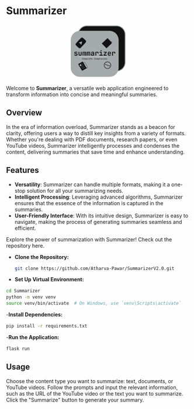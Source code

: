 # Summarizer

<p align="center">
  <img src="./static/images/logo.svg" alt="Summarizer Logo" width="150"/>
</p>

Welcome to **Summarizer**, a versatile web application engineered to transform information into concise and meaningful summaries.

## Overview

In the era of information overload, Summarizer stands as a beacon for clarity, offering users a way to distill key insights from a variety of formats. Whether you're dealing with PDF documents, research papers, or even YouTube videos, Summarizer intelligently processes and condenses the content, delivering summaries that save time and enhance understanding.

## Features

- **Versatility**: Summarizer can handle multiple formats, making it a one-stop solution for all your summarizing needs.
- **Intelligent Processing**: Leveraging advanced algorithms, Summarizer ensures that the essence of the information is captured in the summaries.
- **User-Friendly Interface**: With its intuitive design, Summarizer is easy to navigate, making the process of generating summaries seamless and efficient.

Explore the power of summarization with Summarizer! Check out the repository here.

- **Clone the Repository:**

  ```bash
  git clone https://github.com/Atharva-Pawar/SummarizerV2.0.git

  ```

- **Set Up Virtual Environment:**

```bash
cd Summarizer
python -m venv venv
source venv/bin/activate  # On Windows, use `venv\Scripts\activate`
```

-**Install Dependencies:**

```bash
pip install -r requirements.txt
```

-**Run the Application:**

```bash
flask run
```

## Usage

Choose the content type you want to summarize: text, documents, or YouTube videos.
Follow the prompts and input the relevant information, such as the URL of the YouTube video or the text you want to summarize.
Click the "Summarize" button to generate your summary.
